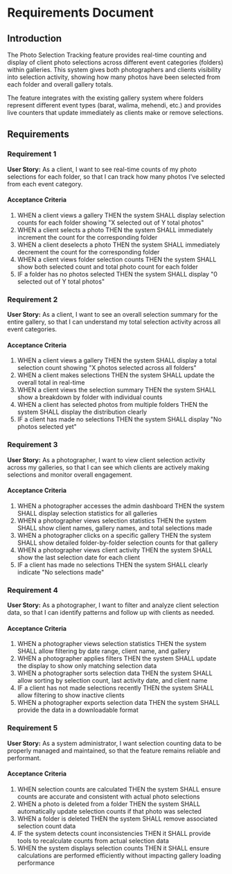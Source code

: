 # Requirements Document

## Introduction

The Photo Selection Tracking feature provides real-time counting and display of client photo selections across different event categories (folders) within galleries. This system gives both photographers and clients visibility into selection activity, showing how many photos have been selected from each folder and overall gallery totals.

The feature integrates with the existing gallery system where folders represent different event types (barat, walima, mehendi, etc.) and provides live counters that update immediately as clients make or remove selections.

## Requirements

### Requirement 1

**User Story:** As a client, I want to see real-time counts of my photo selections for each folder, so that I can track how many photos I've selected from each event category.

#### Acceptance Criteria

1. WHEN a client views a gallery THEN the system SHALL display selection counts for each folder showing "X selected out of Y total photos"
2. WHEN a client selects a photo THEN the system SHALL immediately increment the count for the corresponding folder
3. WHEN a client deselects a photo THEN the system SHALL immediately decrement the count for the corresponding folder
4. WHEN a client views folder selection counts THEN the system SHALL show both selected count and total photo count for each folder
5. IF a folder has no photos selected THEN the system SHALL display "0 selected out of Y total photos"

### Requirement 2

**User Story:** As a client, I want to see an overall selection summary for the entire gallery, so that I can understand my total selection activity across all event categories.

#### Acceptance Criteria

1. WHEN a client views a gallery THEN the system SHALL display a total selection count showing "X photos selected across all folders"
2. WHEN a client makes selections THEN the system SHALL update the overall total in real-time
3. WHEN a client views the selection summary THEN the system SHALL show a breakdown by folder with individual counts
4. WHEN a client has selected photos from multiple folders THEN the system SHALL display the distribution clearly
5. IF a client has made no selections THEN the system SHALL display "No photos selected yet"

### Requirement 3

**User Story:** As a photographer, I want to view client selection activity across my galleries, so that I can see which clients are actively making selections and monitor overall engagement.

#### Acceptance Criteria

1. WHEN a photographer accesses the admin dashboard THEN the system SHALL display selection statistics for all galleries
2. WHEN a photographer views selection statistics THEN the system SHALL show client names, gallery names, and total selections made
3. WHEN a photographer clicks on a specific gallery THEN the system SHALL show detailed folder-by-folder selection counts for that gallery
4. WHEN a photographer views client activity THEN the system SHALL show the last selection date for each client
5. IF a client has made no selections THEN the system SHALL clearly indicate "No selections made"

### Requirement 4

**User Story:** As a photographer, I want to filter and analyze client selection data, so that I can identify patterns and follow up with clients as needed.

#### Acceptance Criteria

1. WHEN a photographer views selection statistics THEN the system SHALL allow filtering by date range, client name, and gallery
2. WHEN a photographer applies filters THEN the system SHALL update the display to show only matching selection data
3. WHEN a photographer sorts selection data THEN the system SHALL allow sorting by selection count, last activity date, and client name
4. IF a client has not made selections recently THEN the system SHALL allow filtering to show inactive clients
5. WHEN a photographer exports selection data THEN the system SHALL provide the data in a downloadable format

### Requirement 5

**User Story:** As a system administrator, I want selection counting data to be properly managed and maintained, so that the feature remains reliable and performant.

#### Acceptance Criteria

1. WHEN selection counts are calculated THEN the system SHALL ensure counts are accurate and consistent with actual photo selections
2. WHEN a photo is deleted from a folder THEN the system SHALL automatically update selection counts if that photo was selected
3. WHEN a folder is deleted THEN the system SHALL remove associated selection count data
4. IF the system detects count inconsistencies THEN it SHALL provide tools to recalculate counts from actual selection data
5. WHEN the system displays selection counts THEN it SHALL ensure calculations are performed efficiently without impacting gallery loading performance